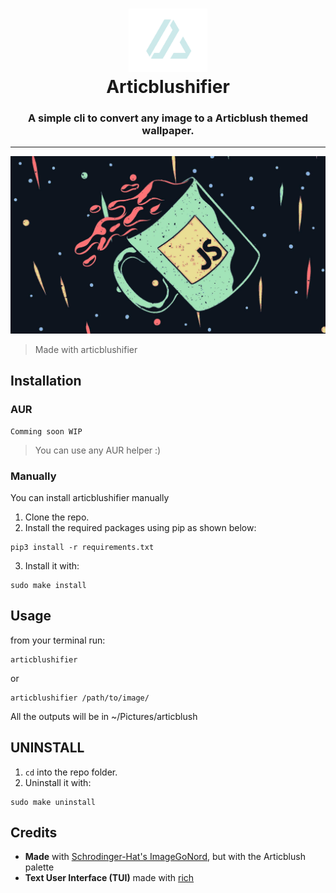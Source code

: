 <h1 align="center">
	<img src="https://github.com/articblush/.github/blob/main/src/articblush56.png" width="25%" alt="Logo"/><br/>
	Articblushifier</a>
  </h1>

 <h3 align="center">A simple cli to convert any image to a Articblush themed wallpaper.</h3>
 
 ----

<div align="center">
	<img src="./1.jpg" width="520" width="400"></img>
</div>

> Made with articblushifier

## Installation

### AUR

``` 
Comming soon WIP
```

> You can use any AUR helper :)

### Manually

You can install articblushifier manually

1. Clone the repo.
2. Install the required packages using pip as shown below:
```
pip3 install -r requirements.txt
```
3. Install it with:
```
sudo make install
```

## Usage
from your terminal run:
```
articblushifier
```
or
```
articblushifier /path/to/image/
```

 All the outputs will be in ~/Pictures/articblush

 ## UNINSTALL
 1. ```cd``` into the repo folder.
 2. Uninstall it with:
 ```
 sudo make uninstall
 ```


 ## Credits
- **Made** with [Schrodinger-Hat's ImageGoNord](https://github.com/Schrodinger-Hat), but with the Articblush palette
- **Text User Interface (TUI)** made with [rich](https://github.com/willmcgugan/rich)
